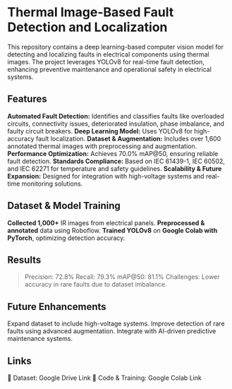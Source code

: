 # Thermal Image-Based Fault Detection and Localization
This repository contains a deep learning-based computer vision model for detecting and localizing faults in electrical components using thermal images. The project leverages YOLOv8 for real-time fault detection, enhancing preventive maintenance and operational safety in electrical systems.

## Features
**Automated Fault Detection:** Identifies and classifies faults like overloaded circuits, connectivity issues, deteriorated insulation, phase imbalance, and faulty circuit breakers.
**Deep Learning Model:** Uses YOLOv8 for high-accuracy fault localization.
**Dataset & Augmentation:** Includes over 1,600 annotated thermal images with preprocessing and augmentation.
**Performance Optimization:** Achieves 70.0% mAP@50, ensuring reliable fault detection.
**Standards Compliance:** Based on IEC 61439-1, IEC 60502, and IEC 62271 for temperature and safety guidelines.
**Scalability & Future Expansion:** Designed for integration with high-voltage systems and real-time monitoring solutions.

## Dataset & Model Training
**Collected 1,000+** IR images from electrical panels.
**Preprocessed & annotated** data using Roboflow.
**Trained YOLOv8** on **Google Colab with PyTorch**, optimizing detection accuracy.
## Results
> Precision: 72.8%
> Recall: 79.3%
> mAP@50: 81.1%
> Challenges: Lower accuracy in rare faults due to dataset imbalance.
## Future Enhancements
Expand dataset to include high-voltage systems.
Improve detection of rare faults using advanced augmentation.
Integrate with AI-driven predictive maintenance systems.
## Links
📂 Dataset: Google Drive Link
📜 Code & Training: Google Colab Link
